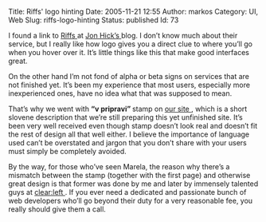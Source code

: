Title: Riffs' logo hinting
Date: 2005-11-21 12:55
Author: markos
Category: UI, Web
Slug: riffs-logo-hinting
Status: published
Id: 73

<div>
 <p>
  I found a link to
  <a href="http://www.riffs.com">
   Riffs
  </a>
  at
  <a href="http://www.hicksdesign.co.uk/journal/riffs-your-social-recommender" title="Jon's blog">
   Jon Hick’s
  </a>
  blog. I don’t know much about their service, but I really like how logo gives you a direct clue to where you’ll go when you hover over it. It’s little things like this that make good interfaces great.
 </p>
 <p>
  On the other hand I’m not fond of alpha or beta signs on services that are not finished yet. It’s been my experience that most users, especially more inexperienced ones, have no idea what that was supposed to mean.
 </p>
 <p>
  That’s why we went with
  <strong>
   “v pripravi”
  </strong>
  stamp on
  <a href="http://www.marela.si">
   our site
  </a>
  , which is a short slovene description that we’re still preparing this yet unfinished site. It’s been very well received even though stamp doesn’t look real and doesn’t fit the rest of design all that well either. I believe the importance of language used can’t be overstated and jargon that you don’t share with your users must simply be completely avoided.
 </p>
 <p>
  By the way, for those who’ve seen Marela, the reason why there’s a mismatch between the stamp (together with the first page) and otherwise great design is that former was done by me and later by immensely talented guys at
  <a href="http://www.clearleft.com/">
   clear:left
  </a>
  . If you ever need a dedicated and passionate bunch of web developers who’ll go beyond their duty for a very reasonable fee, you really should give them a call.
 </p>
</div>
